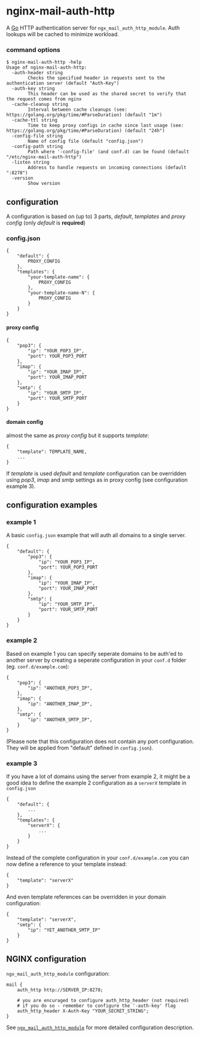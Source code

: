 # nginx-mail-auth-http
A [Go](https://golang.org/) HTTP authentication server for `ngx_mail_auth_http_module`. Auth lookups will be cached to minimize workload.

### command options

```
$ nginx-mail-auth-http -help
Usage of nginx-mail-auth-http:
  -auth-header string
    	Checks the specified header in requests sent to the authentication server (default "Auth-Key")
  -auth-key string
    	This header can be used as the shared secret to verify that the request comes from nginx
  -cache-cleanup string
    	Interval between cache cleanups (see: https://golang.org/pkg/time/#ParseDuration) (default "1m")
  -cache-ttl string
    	Time to keep proxy configs in cache since last usage (see: https://golang.org/pkg/time/#ParseDuration) (default "24h")
  -config-file string
    	Name of config file (default "config.json")
  -config-path string
    	Path where '-config-file' (and conf.d) can be found (default "/etc/nginx-mail-auth-http")
  -listen string
    	Address to handle requests on incoming connections (default ":8278")
  -version
        Show version
```

## configuration
A configuration is based on (up to) 3 parts, *default*, *templates* and *proxy config* (only *default* is **required**)


### config.json

```
{
    "default": {
        PROXY_CONFIG
    },
    "templates": {
        "your-template-name": {
            PROXY_CONFIG
        },
        "your-template-name-N": {
            PROXY_CONFIG
        }
    }
}
```

#### proxy config

```
{
    "pop3": {
        "ip": "YOUR_POP3_IP",
        "port": YOUR_POP3_PORT
    },
    "imap": {
        "ip": "YOUR_IMAP_IP",
        "port": YOUR_IMAP_PORT
    },
    "smtp": {
        "ip": "YOUR_SMTP_IP",
        "port": YOUR_SMTP_PORT
    }
}
```

#### domain config
almost the same as *proxy config* but it supports *template*:

```
{
    "template": TEMPLATE_NAME,
    ...
}
```

If *template* is used *default* and *template* configuration can be overridden using *pop3*, *imap* and *smtp* settings as in proxy config (see configuration example 3).

## configuration examples

### example 1
A basic `config.json` example that will auth all domains to a single server.

```
{
    "default": {
        "pop3": {
            "ip": "YOUR_POP3_IP",
            "port": YOUR_POP3_PORT
        },
        "imap": {
            "ip": "YOUR_IMAP_IP",
            "port": YOUR_IMAP_PORT
        },
        "smtp": {
            "ip": "YOUR_SMTP_IP",
            "port": YOUR_SMTP_PORT
        }
    }
}
```

### example 2
Based on example 1 you can specify seperate domains to be auth'ed to another server by creating a seperate configuration in your `conf.d` folder (eg. `conf.d/example.com`):

```
{
    "pop3": {
        "ip": "ANOTHER_POP3_IP",
    },
    "imap": {
        "ip": "ANOTHER_IMAP_IP",
    },
    "smtp": {
        "ip": "ANOTHER_SMTP_IP",
    }
}
```

(Please note that this configuration does not contain any port configuration. They will be applied from "default" defined in `config.json`).

### example 3
If you have a lot of domains using the server from example 2, it might be a good idea to define the example 2 configuration as a `serverX` template in `config.json`

```
{
    "default": {
        ...
    },
    "templates": {
        "serverX": {
            ...
        }
    }
}
```

Instead of the complete configuration in your `conf.d/example.com` you can now define a reference to your template instead:

```
{
    "template": "serverX"
}
```

And even template references can be overridden in your domain configuration:

```
{
    "template": "serverX",
    "smtp": {
        "ip": "YET_ANOTHER_SMTP_IP"
    }
}
```

## NGINX configuration

`ngx_mail_auth_http_module` configuration:

```
mail {
    auth_http http://SERVER_IP:8278;

    # you are encuraged to configure auth_http_header (not required)
    # if you do so - remember to configure the '-auth-key' flag
    auth_http_header X-Auth-Key "YOUR_SECRET_STRING";
}
```

See [`ngx_mail_auth_http_module`](http://nginx.org/en/docs/mail/ngx_mail_auth_http_module.html) for more detailed configuration description.
